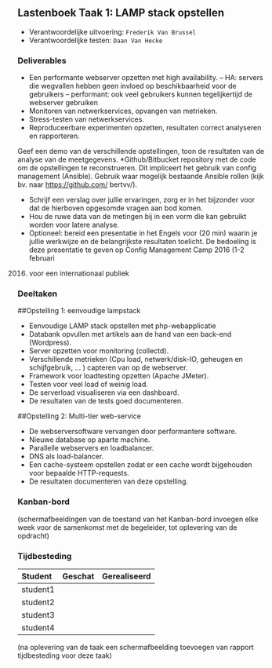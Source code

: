 ## Lastenboek Taak 1: LAMP stack opstellen

* Verantwoordelijke uitvoering: `Frederik Van Brussel`
* Verantwoordelijke testen: `Daan Van Hecke`

### Deliverables

* Een performante webserver opzetten met high availability.
	– HA: servers die wegvallen hebben geen invloed op beschikbaarheid voor de gebruikers
	– performant: ook veel gebruikers kunnen tegelijkertijd de webserver gebruiken
* Monitoren van netwerkservices, opvangen van metrieken.
* Stress-testen van netwerkservices.
* Reproduceerbare experimenten opzetten, resultaten correct analyseren en rapporteren.

Geef een demo van de verschillende opstellingen, toon de resultaten van de analyse van de meetgegevens.
*Github/Bitbucket repository met de code om de opstellingen te reconstrueren. Dit impliceert het gebruik van
config management (Ansible). Gebruik waar mogelijk bestaande Ansible rollen (kijk bv. naar https://github.com/
bertvv/).
* Schrijf een verslag over jullie ervaringen, zorg er in het bijzonder voor dat de hierboven opgesomde vragen aan
bod komen.
* Hou de ruwe data van de metingen bij in een vorm die kan gebruikt worden voor latere analyse.
* Optioneel: bereid een presentatie in het Engels voor (20 min) waarin je jullie werkwijze en de belangrijkste
resultaten toelicht. De bedoeling is deze presentatie te geven op Config Management Camp 2016 (1-2 februari
2016) voor een internationaal publiek

### Deeltaken
##Opstelling 1: eenvoudige lampstack
* Eenvoudige LAMP stack opstellen met php-webapplicatie
* Databank opvullen met artikels aan de hand van een back-end (Wordpress).
* Server opzetten voor monitoring (collectd).
* Verschillende metrieken (Cpu load, netwerk/disk-IO, geheugen en schijfgebruik, ... ) capteren van op de webserver.
* Framework voor loadtesting opzetten (Apache JMeter).
* Testen voor veel load of weinig load.
* De serverload visualiseren via een dashboard.
* De resultaten van de tests goed documenteren.

##Opstelling 2: Multi-tier web-service
* De webserversoftware vervangen door performantere software.
* Nieuwe database op aparte machine.
* Parallelle webservers en loadbalancer.
* DNS als load-balancer.
* Een cache-systeem opstellen zodat er een cache wordt bijgehouden voor bepaalde HTTP-requests.
* De resultaten documenteren van deze opstelling.
### Kanban-bord

(schermafbeeldingen van de toestand van het Kanban-bord invoegen elke week voor de samenkomst met de begeleider, tot oplevering van de opdracht)

### Tijdbesteding

| Student  | Geschat | Gerealiseerd |
| :---     |    ---: |         ---: |
| student1 |         |              |
| student2 |         |              |
| student3 |         |              |
| student4 |         |              |

(na oplevering van de taak een schermafbeelding toevoegen van rapport tijdbesteding voor deze taak)
